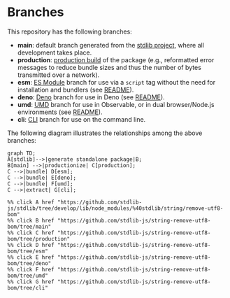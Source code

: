 <!--

@license Apache-2.0

Copyright (c) 2023 The Stdlib Authors.

Licensed under the Apache License, Version 2.0 (the "License");
you may not use this file except in compliance with the License.
You may obtain a copy of the License at

    http://www.apache.org/licenses/LICENSE-2.0

Unless required by applicable law or agreed to in writing, software
distributed under the License is distributed on an "AS IS" BASIS,
WITHOUT WARRANTIES OR CONDITIONS OF ANY KIND, either express or implied.
See the License for the specific language governing permissions and
limitations under the License.

-->

# Branches

This repository has the following branches:

-   **main**: default branch generated from the [stdlib project][stdlib-url], where all development takes place.
-   **production**: [production build][production-url] of the package (e.g., reformatted error messages to reduce bundle sizes and thus the number of bytes transmitted over a network).
-   **esm**: [ES Module][esm-url] branch for use via a `script` tag without the need for installation and bundlers (see [README][esm-readme]).
-   **deno**: [Deno][deno-url] branch for use in Deno (see [README][deno-readme]).
-   **umd**: [UMD][umd-url] branch for use in Observable, or in dual browser/Node.js environments (see [README][umd-readme]).
-   **cli**: [CLI][cli-url] branch for use on the command line.

The following diagram illustrates the relationships among the above branches:

```mermaid
graph TD;
A[stdlib]-->|generate standalone package|B;
B[main] -->|productionize| C[production];
C -->|bundle| D[esm];
C -->|bundle| E[deno];
C -->|bundle| F[umd];
C -->|extract| G[cli];

%% click A href "https://github.com/stdlib-js/stdlib/tree/develop/lib/node_modules/%40stdlib/string/remove-utf8-bom"
%% click B href "https://github.com/stdlib-js/string-remove-utf8-bom/tree/main"
%% click C href "https://github.com/stdlib-js/string-remove-utf8-bom/tree/production"
%% click D href "https://github.com/stdlib-js/string-remove-utf8-bom/tree/esm"
%% click E href "https://github.com/stdlib-js/string-remove-utf8-bom/tree/deno"
%% click F href "https://github.com/stdlib-js/string-remove-utf8-bom/tree/umd"
%% click G href "https://github.com/stdlib-js/string-remove-utf8-bom/tree/cli"
```

[stdlib-url]: https://github.com/stdlib-js/stdlib/tree/develop/lib/node_modules/%40stdlib/string/remove-utf8-bom
[production-url]: https://github.com/stdlib-js/string-remove-utf8-bom/tree/production
[deno-url]: https://github.com/stdlib-js/string-remove-utf8-bom/tree/deno
[deno-readme]: https://github.com/stdlib-js/string-remove-utf8-bom/blob/deno/README.md
[umd-url]: https://github.com/stdlib-js/string-remove-utf8-bom/tree/umd
[umd-readme]: https://github.com/stdlib-js/string-remove-utf8-bom/blob/umd/README.md
[esm-url]: https://github.com/stdlib-js/string-remove-utf8-bom/tree/esm
[esm-readme]: https://github.com/stdlib-js/string-remove-utf8-bom/blob/esm/README.md
[cli-url]: https://github.com/stdlib-js/string-remove-utf8-bom/tree/cli
